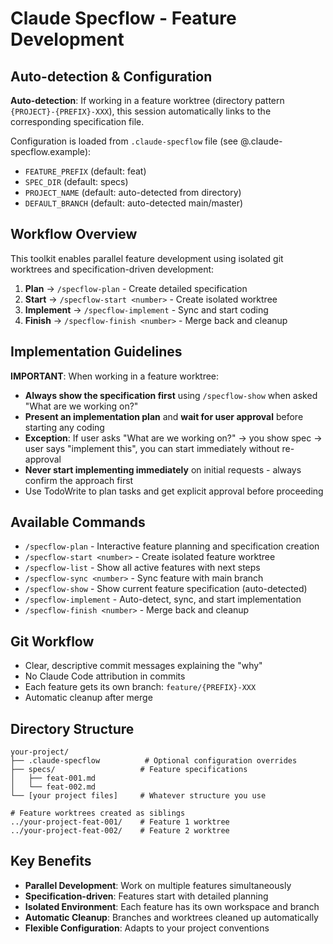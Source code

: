 # Claude Specflow - Feature Development

## Auto-detection & Configuration

**Auto-detection**: If working in a feature worktree (directory pattern `{PROJECT}-{PREFIX}-XXX`), this session automatically links to the corresponding specification file.

Configuration is loaded from `.claude-specflow` file (see @.claude-specflow.example):
- `FEATURE_PREFIX` (default: feat)
- `SPEC_DIR` (default: specs)  
- `PROJECT_NAME` (default: auto-detected from directory)
- `DEFAULT_BRANCH` (default: auto-detected main/master)

## Workflow Overview

This toolkit enables parallel feature development using isolated git worktrees and specification-driven development:

1. **Plan** → `/specflow-plan` - Create detailed specification
2. **Start** → `/specflow-start <number>` - Create isolated worktree
3. **Implement** → `/specflow-implement` - Sync and start coding
4. **Finish** → `/specflow-finish <number>` - Merge back and cleanup

## Implementation Guidelines

**IMPORTANT**: When working in a feature worktree:
- **Always show the specification first** using `/specflow-show` when asked "What are we working on?"
- **Present an implementation plan** and **wait for user approval** before starting any coding
- **Exception**: If user asks "What are we working on?" → you show spec → user says "implement this", you can start immediately without re-approval
- **Never start implementing immediately** on initial requests - always confirm the approach first
- Use TodoWrite to plan tasks and get explicit approval before proceeding

## Available Commands

- `/specflow-plan` - Interactive feature planning and specification creation
- `/specflow-start <number>` - Create isolated feature worktree
- `/specflow-list` - Show all active features with next steps
- `/specflow-sync <number>` - Sync feature with main branch
- `/specflow-show` - Show current feature specification (auto-detected)
- `/specflow-implement` - Auto-detect, sync, and start implementation
- `/specflow-finish <number>` - Merge back and cleanup

## Git Workflow

- Clear, descriptive commit messages explaining the "why"
- No Claude Code attribution in commits
- Each feature gets its own branch: `feature/{PREFIX}-XXX`
- Automatic cleanup after merge

## Directory Structure

```
your-project/
├── .claude-specflow          # Optional configuration overrides
├── specs/                   # Feature specifications  
│   ├── feat-001.md
│   └── feat-002.md
└── [your project files]     # Whatever structure you use

# Feature worktrees created as siblings
../your-project-feat-001/    # Feature 1 worktree
../your-project-feat-002/    # Feature 2 worktree
```

## Key Benefits

- **Parallel Development**: Work on multiple features simultaneously
- **Specification-driven**: Features start with detailed planning
- **Isolated Environment**: Each feature has its own workspace and branch
- **Automatic Cleanup**: Branches and worktrees cleaned up automatically
- **Flexible Configuration**: Adapts to your project conventions